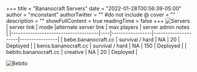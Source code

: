 +++
title = "Bananocraft Servers"
date = "2022-01-28T00:56:39-05:00"
author = "mconstant"
authorTwitter = "" #do not include @
cover = ""
description = ""
showFullContent = true
readingTime = false
+++
![Servers](/servers.png)
| server link  | mode |alternate server link | max players |  server admin notes         | 
|-------------------------------------|----|-----------------|---------------------|----------------|
| bebe.bananocraft.cc    | survival / hard           |  NA    | 20          |  Deployed   |
| benis.bananocraft.cc   | survival / hard             |  NA     | 150         |  Deployed | 
| bebito.bananocraft.cc   | creative             |  NA   | 20         |  Deployed |

![Bebito](/bebito.png)  